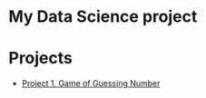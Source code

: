 # My Data Science project

# Projects

* [Project 1. Game of Guessing Number](https://github.com/Tsohuwaz/data_science/blob/main/project_0)

